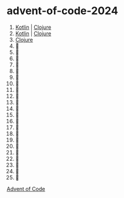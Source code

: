 # advent-of-code-2024

1. [Kotlin](aoc-kotlin/src/main/kotlin/Day01.kt) | [Clojure](aoc-clojure/src/aoc_clojure/day01.clj)
2. [Kotlin](aoc-kotlin/src/main/kotlin/Day02.kt) | [Clojure](aoc-clojure/src/aoc_clojure/day02.clj)
3. [Clojure](aoc-clojure/src/aoc_clojure/day03.clj)
4. 🎁
5. 🎁
6. 🎁
7. 🎁
8. 🎁
9. 🎁
10. 🎁
11. 🎁
12. 🎁
13. 🎁
14. 🎁
15. 🎁
16. 🎁
17. 🎁
18. 🎁
19. 🎁
20. 🎁
21. 🎁
22. 🎁
23. 🎁
24. 🎁
25. 🎁

[Advent of Code][aoc]

[aoc]: https://adventofcode.com
